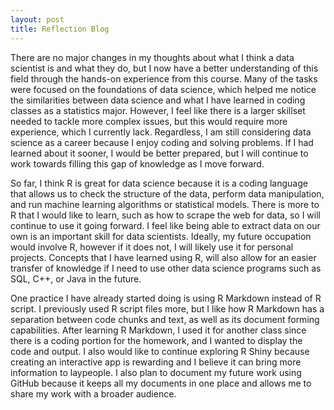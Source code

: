 ```yaml
---
layout: post
title: Reflection Blog
---
```


There are no major changes in my thoughts about what I think a data scientist is and what they do, but I now have a better understanding of this field through the hands-on experience from this course. Many of the tasks were focused on the foundations of data science, which helped me notice the similarities between data science and what I have learned in coding classes as a statistics major. However, I feel like there is a larger skillset needed to tackle more complex issues, but this would require more experience, which I currently lack. Regardless, I am still considering data science as a career because I enjoy coding and solving problems. If I had learned about it sooner, I would be better prepared, but I will continue to work towards filling this gap of knowledge as I move forward. 

So far, I think R is great for data science because it is a coding language that allows us to check the structure of the data, perform data manipulation, and run machine learning algorithms or statistical models. There is more to R that I would like to learn, such as how to scrape the web for data, so I will continue to use it going forward. I feel like being able to extract data on our own is an important skill for data scientists. Ideally, my future occupation would involve R, however if it does not, I will likely use it for personal projects. Concepts that I have learned using R, will also allow for an easier transfer of knowledge if I need to use other data science programs such as SQL, C++, or Java in the future.

One practice I have already started doing is using R Markdown instead of R script. I previously used R script files more, but I like how R Markdown has a separation between code chunks and text, as well as its document forming capabilities. After learning R Markdown, I used it for another class since there is a coding portion for the homework, and I wanted to display the code and output. I also would like to continue exploring R Shiny because creating an interactive app is rewarding and I believe it can bring more information to laypeople. I also plan to document my future work using GitHub because it keeps all my documents in one place and allows me to share my work with a broader audience.
